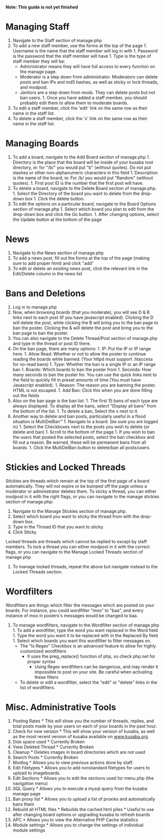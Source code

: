 **Note:  This guide is not yet finished**

# Managing Staff #

  1. Navigate to the Staff section of manage.php
  1. To add a new staff member, use the forms at the top of the page
    1. Username is the name that the staff member will log in with
    1. Password is the password that the staff member will have
    1. Type is the type of staff member they will be:
      * Administrator means they will have full access to every function on the manage page.
      * Moderator is a step down from administrator. Moderators can delete posts and ban IPs and md5 hashes, as well as sticky or lock threads, and modpost.
      * Janitors are a step down from mods. They can delete posts but not ban users.
    1. Once you have added a staff member, you should probably edit them to allow them to moderate boards.
  1. To edit a staff member, click the 'edit' link on the same row as their name in the staff list.
  1. To delete a staff member, click the 'x' link on the same row as their name in the staff list.

# Managing Boards #

  1. To add a board, navigate to the Add Board section of manage.php
    1. Directory is the place that the board will be inside of your kusaba root directory, ie: for "/b/" you would put "b" (without quotes). Do not put slashes or other non-alphanumeric characters in this field
    1. Description is the name of the board, ie: For /b/ you would put "Random" (without quotes).
    1. First post ID is the number that the first post will have.
  1. To delete a board, navigate to the Delete Board section of manage.php.
    1. Select the Directory of the board you want to delete from the drop-down box
    1. Click the delete button.
  1. To edit the options on a particular board, navigate to the Board Options section of manage.php
    1. Select which board you plan to edit from the drop-down box and click the Go button.
    1. After changing options, select the Update button at the bottom of the page

# News #

  1. Navigate to the News section of manage.php
  1. To add a news post, fill out the forms at the top of the page (making sure to add proper html) and click "add"
  1. To edit or delete an existing news post, click the relevant link in the Edit/Delete column in the news list

# Bans and Deletions #

  1. Log in to manage.php
  1. Now, when browsing boards (that you moderate), you will see D & B links next to each post (If you have javascript enabled). Clicking the D will delete the post, while clicking the B will bring you to the ban page to ban the poster. Clicking the & will delete the post and bring you to the ban page to ban the poster.
  1. You can also navigate to the Delete Thread/Post section of manage.php and type in the thread or post ID there.
  1. On the ban page, there are many options:
    1. IP: Put the IP or IP range here.
    1. Allow Read: Whether or not to allow the poster to continue reading the boards while banned. (Your httpd must support .htaccess for no-read bans)
    1. Type: Whether the ban is a single IP or an IP range ban
    1. Boards: Which boards to ban the poster from
    1. Seconds: How many seconds to ban the poster for. You can use the quick links next to the field to quickly fill in preset amounts of time (You must have Javascript enabled).
    1. Reason: The reason you are banning the poster. HTML is not escaped.
    1. Add Ban: Click this when you are done filling out the fields
  1. Also on the ban page is the ban list:
    1. The first 15 bans of each type are always displayed. To display all the bans, select "Display all bans" from the bottom of the list.
    1. To delete a ban, Select the x next to it.
  1. Another way to delete and ban posts, particularly useful in a flood situation is MultiDelBan™
    1. Navigate to a board. (be sure you are logged in)
    1. Select the Checkboxes next to the posts you wish to delete (or delete and ban)
    1. Scroll to the bottom of the page
    1. If you wish to ban the users that posted the selected posts, select the ban checkbox and fill out a reason. Be warned, these will be permanent bans from all boards.
    1. Click the MultiDelBan button to delete/ban all posts/users.

# Stickies and Locked Threads #

Stickies are threads which remain at the top of the first page of a board automatically. They will not expire or be bumped off the page unless a moderator or administrator deletes them. To sticky a thread, you can either modpost in it with the right flags, or you can navigate to the manage stickies section of manage.php:

  1. Navigate to the Manage Stickies section of manage.php.
  1. Select which board you want to sticky the thread from with the drop-down box.
  1. Type in the Thread ID that you want to sticky.
  1. Click Sticky

Locked threads are threads which cannot be replied to except by staff members. To lock a thread you can either modpost in it with the correct flags, or you can navigate to the Manage Locked Threads section of manage.php

  1. To manage locked threads, repeat the above but navigate instead to the Locked Threads section.

# Wordfilters #

Wordfilters are things which filter the messages which are posted on your boards. For instance, you could wordfilter "moo" to "baa", and every instance of moo in posters's messages would be changed to baa.

  1. To manage wordfilters, navigate to the Wordfilter section of manage.php
    1. To add a wordfilter, type the word you want replaced in the Word field
    1. Type the word you want it to be replaced with in the Replaced By field
    1. Select which boards you want this wordfilter to filter messages on.
      * The "Is Regex" Checkbox is an advanced feature to allow for highly customized wordfilters
        * It uses the preg\_replace() function of php, so check php.net for proper syntax
          * Using Regex wordfilters can be dangerous, and may render it impossible to post on your site. Be careful when activating these filters
      * To delete or edit a wordfilter, select the "edit" or "delete" links in the list of wordfilters.

# Misc. Administrative Tools #

  1. Posting Rates
    * This will show you the number of threads, replies, and total posts made by your users on each of your boards in the past hour.
  1. Check for new version
    * This will show your version of kusaba, as well as the most recent version of kusaba available on www.kusaba.org.
  1. Disk space used
    * Currently Broken
  1. View Deleted Thread
    * Currently Broken
  1. Cleanup
    * Deletes images in board directories which are not used
  1. Search Posts
    * Currently Broken
  1. Modlog
    * Allows you to view previous actions done by staff.
  1. Edit Filetypes
    * Allows you to add nonstandard filetypes for users to upload to imageboards.
  1. Edit Sections
    * Allows you to edit the sections used for menu.php (the navigation menu)
  1. SQL Query
    * Allows you to execute a mysql query from the kusaba manage page
  1. Ban proxy list
    * Allows you to upload a list of proxies and automatically bans them
  1. Rebuild all HTML files
    * Rebuilds the cached html piles
    * Useful to use after changing board options or upgrading kusaba to refresh boards
  1. APC
    * Allows you to view the Alternative PHP Cache statistics
  1. Module settings
    * Allows you to change the settings of individual module settings